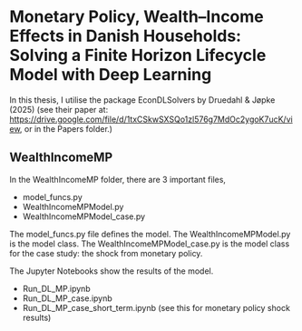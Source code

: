 # Monetary Policy, Wealth–Income Effects in Danish Households: Solving a Finite Horizon Lifecycle Model with Deep Learning
In this thesis, I utilise the package EconDLSolvers by Druedahl & Jøpke (2025) (see their paper at: https://drive.google.com/file/d/1txCSkwSXSQo1zl576g7MdOc2ygoK7ucK/view, or in the Papers folder.)


## WealthIncomeMP
In the WealthIncomeMP folder, there are 3 important files,
- model_funcs.py
- WealthIncomeMPModel.py
- WealthIncomeMPModel_case.py

The model_funcs.py file defines the model.
The WealthIncomeMPModel.py is the model class.
The WealthIncomeMPModel_case.py is the model class for the case study: the shock from monetary policy.

The Jupyter Notebooks show the results of the model.
- Run_DL_MP.ipynb 
- Run_DL_MP_case.ipynb 
- Run_DL_MP_case_short_term.ipynb (see this for monetary policy shock results)
